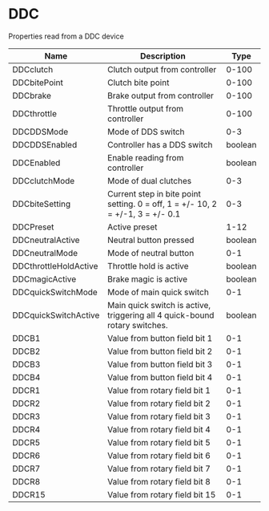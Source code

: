# DDC

Properties read from a DDC device

<table data-view="cards"><thead><tr><th>Name</th><th>Description</th><th>Type</th></tr></thead><tbody><tr><td>DDCclutch</td><td>Clutch output from controller</td><td>0-100</td></tr><tr><td>DDCbitePoint</td><td>Clutch bite point</td><td>0-100</td></tr><tr><td>DDCbrake</td><td>Brake output from controller</td><td>0-100</td></tr><tr><td>DDCthrottle</td><td>Throttle output from controller</td><td>0-100</td></tr><tr><td>DDCDDSMode</td><td>Mode of DDS switch</td><td>0-3</td></tr><tr><td>DDCDDSEnabled</td><td>Controller has a DDS switch</td><td>boolean</td></tr><tr><td>DDCEnabled</td><td>Enable reading from controller</td><td>boolean</td></tr><tr><td>DDCclutchMode</td><td>Mode of dual clutches</td><td>0-3</td></tr><tr><td>DDCbiteSetting</td><td>Current step in bite point setting. 0 = off, 1 = +/- 10, 2 = +/-1, 3 = +/- 0.1</td><td>0-3</td></tr><tr><td>DDCPreset</td><td>Active preset</td><td>1-12</td></tr><tr><td>DDCneutralActive</td><td>Neutral button pressed</td><td>boolean</td></tr><tr><td>DDCneutralMode</td><td>Mode of neutral button</td><td>0-1</td></tr><tr><td>DDCthrottleHoldActive</td><td>Throttle hold is active</td><td>boolean</td></tr><tr><td>DDCmagicActive</td><td>Brake magic is active</td><td>boolean</td></tr><tr><td>DDCquickSwitchMode</td><td>Mode of main quick switch</td><td>0-1</td></tr><tr><td>DDCquickSwitchActive</td><td>Main quick switch is active, triggering all 4 quick-bound rotary switches.</td><td>boolean</td></tr><tr><td>DDCB1</td><td>Value from button field bit 1</td><td>0-1</td></tr><tr><td>DDCB2</td><td>Value from button field bit 2</td><td>0-1</td></tr><tr><td>DDCB3</td><td>Value from button field bit 3</td><td>0-1</td></tr><tr><td>DDCB4</td><td>Value from button field bit 4</td><td>0-1</td></tr><tr><td>DDCR1</td><td>Value from rotary field bit 1</td><td>0-1</td></tr><tr><td>DDCR2</td><td>Value from rotary field bit 2</td><td>0-1</td></tr><tr><td>DDCR3</td><td>Value from rotary field bit 3</td><td>0-1</td></tr><tr><td>DDCR4</td><td>Value from rotary field bit 4</td><td>0-1</td></tr><tr><td>DDCR5</td><td>Value from rotary field bit 5</td><td>0-1</td></tr><tr><td>DDCR6</td><td>Value from rotary field bit 6</td><td>0-1</td></tr><tr><td>DDCR7</td><td>Value from rotary field bit 7</td><td>0-1</td></tr><tr><td>DDCR8</td><td>Value from rotary field bit 8</td><td>0-1</td></tr><tr><td>DDCR15</td><td>Value from rotary field bit 15</td><td>0-1</td></tr></tbody></table>

